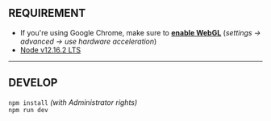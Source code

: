 ## REQUIREMENT
- If you're using Google Chrome, make sure to **[enable WebGL](https://get.webgl.org/)** (_settings -> advanced -> use hardware acceleration_)
- [Node v12.16.2 LTS](https://nodejs.org/en/)
---
## DEVELOP
`npm install` _(with Administrator rights)_      
`npm run dev`